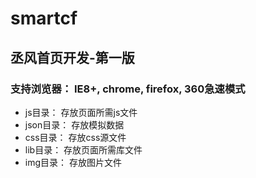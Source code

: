 # smartcf

## 丞风首页开发-第一版

### 支持浏览器： IE8+, chrome, firefox, 360急速模式 

* js目录：     存放页面所需js文件
* json目录： 存放模拟数据
* css目录：   存放css源文件 
* lib目录：   存放页面所需库文件
* img目录：   存放图片文件
